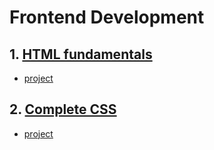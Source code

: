 # Frontend Development

## 1. [HTML fundamentals](/html/)
- [project](/html/portfolio/index.html)
## 2. [Complete CSS](/css/)
- [project](/css/project/index.html)


